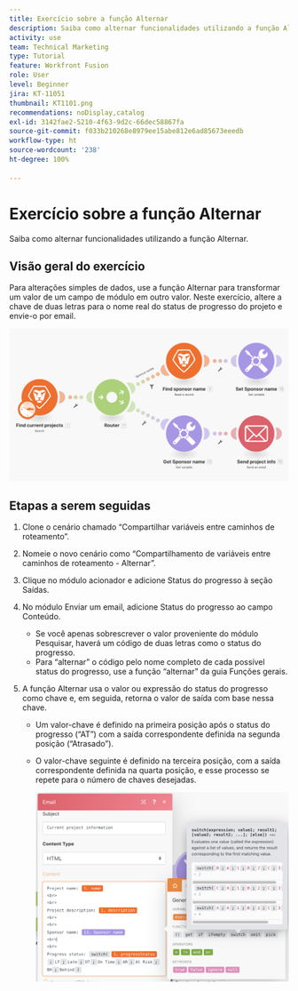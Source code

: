```yaml
---
title: Exercício sobre a função Alternar
description: Saiba como alternar funcionalidades utilizando a função Alternar.
activity: use
team: Technical Marketing
type: Tutorial
feature: Workfront Fusion
role: User
level: Beginner
jira: KT-11051
thumbnail: KT1101.png
recommendations: noDisplay,catalog
exl-id: 3142fae2-5210-4f63-9d2c-66dec58867fa
source-git-commit: f033b210268e8979ee15abe812e6ad85673eeedb
workflow-type: ht
source-wordcount: '238'
ht-degree: 100%

---
```


# Exercício sobre a função Alternar

Saiba como alternar funcionalidades utilizando a função Alternar.

## Visão geral do exercício

Para alterações simples de dados, use a função Alternar para transformar um valor de um campo de módulo em outro valor. Neste exercício, altere a chave de duas letras para o nome real do status de progresso do projeto e envie-o por email.

![Função Alternar - Imagem 1](../12-exercises/assets/switch-function-walkthrough-1.png)

## Etapas a serem seguidas

1. Clone o cenário chamado “Compartilhar variáveis entre caminhos de roteamento”.
1. Nomeie o novo cenário como “Compartilhamento de variáveis entre caminhos de roteamento - Alternar”.
1. Clique no módulo acionador e adicione Status do progresso à seção Saídas.
1. No módulo Enviar um email, adicione Status do progresso ao campo Conteúdo.

   + Se você apenas sobrescrever o valor proveniente do módulo Pesquisar, haverá um código de duas letras como o status do progresso.
   + Para “alternar” o código pelo nome completo de cada possível status do progresso, use a função “alternar” da guia Funções gerais.

1. A função Alternar usa o valor ou expressão do status do progresso como chave e, em seguida, retorna o valor de saída com base nessa chave.

   + Um valor-chave é definido na primeira posição após o status do progresso (“AT”) com a saída correspondente definida na segunda posição (“Atrasado”).
   + O valor-chave seguinte é definido na terceira posição, com a saída correspondente definida na quarta posição, e esse processo se repete para o número de chaves desejadas.

     ![Função Alternar - Imagem 2](../12-exercises/assets/switch-function-walkthrough-2.png)
